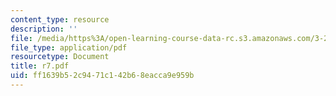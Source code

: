```yaml
---
content_type: resource
description: ''
file: /media/https%3A/open-learning-course-data-rc.s3.amazonaws.com/3-20-materials-at-equilibrium-sma-5111-fall-2003/ff1639b52c9471c142b68eacca9e959b_r7.pdf
file_type: application/pdf
resourcetype: Document
title: r7.pdf
uid: ff1639b5-2c94-71c1-42b6-8eacca9e959b
---
```

